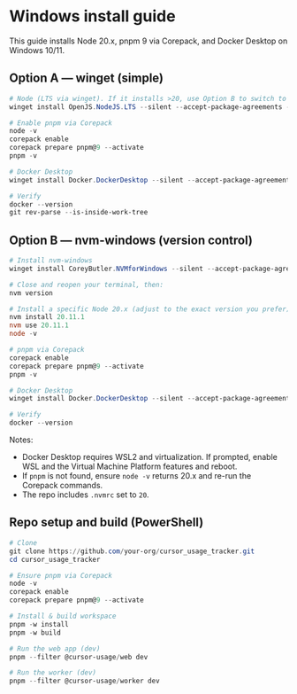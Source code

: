 # Windows install guide

This guide installs Node 20.x, pnpm 9 via Corepack, and Docker Desktop on Windows 10/11.

## Option A — winget (simple)
```powershell
# Node (LTS via winget). If it installs >20, use Option B to switch to 20.x.
winget install OpenJS.NodeJS.LTS --silent --accept-package-agreements --accept-source-agreement

# Enable pnpm via Corepack
node -v
corepack enable
corepack prepare pnpm@9 --activate
pnpm -v

# Docker Desktop
winget install Docker.DockerDesktop --silent --accept-package-agreements --accept-source-agreements

# Verify
docker --version
git rev-parse --is-inside-work-tree
```

## Option B — nvm-windows (version control)
```powershell
# Install nvm-windows
winget install CoreyButler.NVMforWindows --silent --accept-package-agreements --accept-source-agreements

# Close and reopen your terminal, then:
nvm version

# Install a specific Node 20.x (adjust to the exact version you prefer)
nvm install 20.11.1
nvm use 20.11.1
node -v

# pnpm via Corepack
corepack enable
corepack prepare pnpm@9 --activate
pnpm -v

# Docker Desktop
winget install Docker.DockerDesktop --silent --accept-package-agreements --accept-source-agreements

# Verify
docker --version
```

Notes:
- Docker Desktop requires WSL2 and virtualization. If prompted, enable WSL and the Virtual Machine Platform features and reboot.
- If `pnpm` is not found, ensure `node -v` returns 20.x and re-run the Corepack commands.
- The repo includes `.nvmrc` set to `20`.

## Repo setup and build (PowerShell)
```powershell
# Clone
git clone https://github.com/your-org/cursor_usage_tracker.git
cd cursor_usage_tracker

# Ensure pnpm via Corepack
node -v
corepack enable
corepack prepare pnpm@9 --activate

# Install & build workspace
pnpm -w install
pnpm -w build

# Run the web app (dev)
pnpm --filter @cursor-usage/web dev

# Run the worker (dev)
pnpm --filter @cursor-usage/worker dev
```